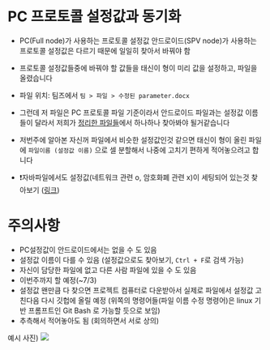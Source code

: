 # PC 프로토콜 설정값과 동기화 
- PC(Full node)가 사용하는 프로토콜 설정값[](https://github.com/litecoin-project/litecoin) 안드로이드(SPV node)가 사용하는 프로토콜 설정값[](https://github.com/litecoin-foundation/loafwallet-core/tree/2ea83a2abb82c208900cd098dcb4239cd5a90d7d)은 다르기 때문에 일일히 찾아서 바꿔야 함
- 프로토콜 설정값들중에 바꿔야 할 값들을 태신이 형이 미리 값을 설정하고, 파일을 올렸습니다
- 파일 위치: 팀즈에서 `팀 > 파일 > 수정된 parameter.docx`
 
- 그런데 저 파일은 PC 프로토콜 파일 기준이라서 안드로이드 파일과는 설정값 이름들이 달라서 저희가 [정리한 파일들](https://github.com/QvingCoin/QVingCoin-android-wallet/tree/main/%EB%AC%B8%EC%84%9C/%EB%B6%84%EC%84%9D/%ED%94%84%EB%A1%9C%ED%86%A0%EC%BD%9C-%EC%84%A4%EC%A0%95%EA%B0%92)에서 하나하나 찾아봐야 될거같습니다
 
- 저번주에 알아본 자신꺼 파일에서 비슷한 설정값인것 같으면 태신이 형이 올린 파일에 `파일이름 (설정값 이름)` 으로 셀 분할해서 나중에 고치기 편하게 적어놓으려고 합니다

- ❗자바파일에서도 설정값(네트워크 관련 o, 암호화폐 관련 x)이 세팅되어 있는것 찾아보기 ([링크](https://github.com/litecoin-foundation/loafwallet-android/tree/v1.19.0/app/src/main/java/com))
 
# 주의사항
- PC설정값이 안드로이드에서는 없을 수 도 있음
- 설정값 이름이 다를 수 있음 (설정값으로도 찾아보기, `Ctrl + F`로 검색 가능)
- 자신이 담당한 파일에 없고 다른 사람 파일에 있을 수 도 있음
- 이번주까지 할 예정(~7/3)
- 설정값 왠만큼 다 찾으면 프로젝트 컴퓨터로 다운받아서 실제로 파일에서 설정값 고친다음 다시 깃헙에 올릴 예정 (위쪽의 명령어들(파일 이름 수정 명령어)은 linux 기반 프롬프트인 Git Bash 로 가능할 듯으로 보임)
- 추측해서 적어놓아도 됨 (회의하면서 서로 상의)

 
예시 사진)
![](https://github.com/olivingcoin/OlivingCoin-android-wallet/blob/main/%EB%AC%B8%EC%84%9C/%EC%9D%B4%EB%AF%B8%EC%A7%80/%ED%94%84%EB%A1%9C%ED%86%A0%EC%BD%9C%20%EC%84%A4%EC%A0%95%EA%B0%92%20%EC%A0%81%EB%8A%94%20%EC%98%88%EC%8B%9C.PNG)
